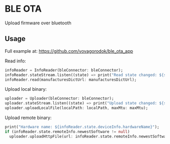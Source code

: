 # BLE OTA

Upload firmware over bluetooth

## Usage
Full example at: https://github.com/vovagorodok/ble_ota_app

Read info:
```dart
infoReader = InfoReader(bleConnector: bleConnector);
infoReader.stateStream.listen((state) => print("Read state changed: ${state.status}"));
infoReader.read(manufacturesDictUrl: manufacturesDictUrl);
```

Upload local binary:
```dart
uploader = Uploader(bleConnector: bleConnector);
uploader.stateStream.listen((state) => print("Upload state changed: ${state.status}"));
uploader.uploadLocalFile(localPath: localPath, maxMtu: maxMtu);
```

Upload remote binary:
```dart
print("Hardware name: ${infoReader.state.deviceInfo.hardwareName}");
if (infoReader.state.remoteInfo.newestSoftware != null)
  uploader.uploadHttpFile(url: infoReader.state.remoteInfo.newestSoftware.path!, maxMtu: maxMtu);
```